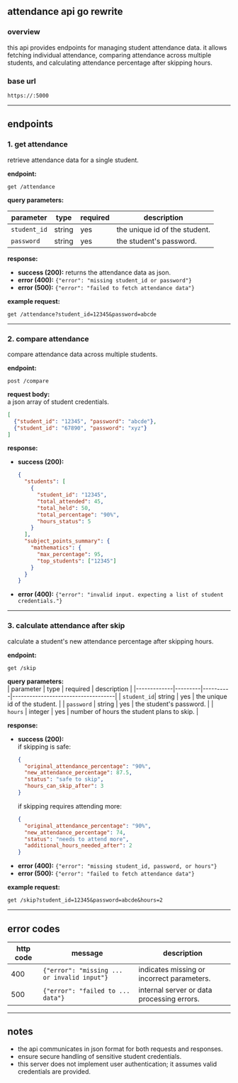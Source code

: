 ## attendance api go rewrite

### overview
this api provides endpoints for managing student attendance data. it allows fetching individual attendance, comparing attendance across multiple students, and calculating attendance percentage after skipping hours.

### base url
```
https://:5000
```

---

## endpoints

### 1. **get attendance**
retrieve attendance data for a single student.

**endpoint:**  
```
get /attendance
```

**query parameters:**  

| parameter   | type   | required | description                     |
|-------------|--------|----------|---------------------------------|
| `student_id`| string | yes      | the unique id of the student.  |
| `password`  | string | yes      | the student's password.        |

**response:**  
- **success (200):** returns the attendance data as json.
- **error (400):** `{"error": "missing student_id or password"}`
- **error (500):** `{"error": "failed to fetch attendance data"}`

**example request:**  
```
get /attendance?student_id=12345&password=abcde
```

---

### 2. **compare attendance**
compare attendance data across multiple students.

**endpoint:**  
```
post /compare
```

**request body:**  
a json array of student credentials.  
```json
[
  {"student_id": "12345", "password": "abcde"},
  {"student_id": "67890", "password": "xyz"}
]
```

**response:**  
- **success (200):**  
  ```json
  {
    "students": [
      {
        "student_id": "12345",
        "total_attended": 45,
        "total_held": 50,
        "total_percentage": "90%",
        "hours_status": 5
      }
    ],
    "subject_points_summary": {
      "mathematics": {
        "max_percentage": 95,
        "top_students": ["12345"]
      }
    }
  }
  ```
- **error (400):** `{"error": "invalid input. expecting a list of student credentials."}`

---

### 3. **calculate attendance after skip**
calculate a student's new attendance percentage after skipping hours.

**endpoint:**  
```
get /skip
```

**query parameters:**  
| parameter   | type    | required | description                        |
|-------------|---------|----------|------------------------------------|
| `student_id`| string  | yes      | the unique id of the student.     |
| `password`  | string  | yes      | the student's password.           |
| `hours`     | integer | yes      | number of hours the student plans to skip. |

**response:**  
- **success (200):**  
  if skipping is safe:
  ```json
  {
    "original_attendance_percentage": "90%",
    "new_attendance_percentage": 87.5,
    "status": "safe to skip",
    "hours_can_skip_after": 3
  }
  ```
  if skipping requires attending more:
  ```json
  {
    "original_attendance_percentage": "90%",
    "new_attendance_percentage": 74,
    "status": "needs to attend more",
    "additional_hours_needed_after": 2
  }
  ```
- **error (400):** `{"error": "missing student_id, password, or hours"}`
- **error (500):** `{"error": "failed to fetch attendance data"}`

**example request:**  
```
get /skip?student_id=12345&password=abcde&hours=2
```

---

## error codes

| http code | message                                   | description                          |
|-----------|-------------------------------------------|--------------------------------------|
| 400       | `{"error": "missing ... or invalid input"}`| indicates missing or incorrect parameters. |
| 500       | `{"error": "failed to ... data"}`         | internal server or data processing errors.|

---

## notes
- the api communicates in json format for both requests and responses.
- ensure secure handling of sensitive student credentials.
- this server does not implement user authentication; it assumes valid credentials are provided.
